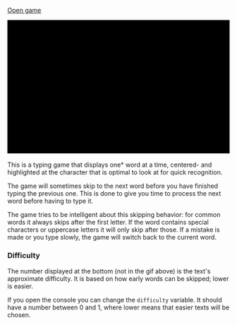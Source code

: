 [Open game](https://blackcapcoder.github.io/otr-typing-game/index.html)

![](demo.gif)

This is a typing game that displays one* word at a time, centered- and
highlighted at the character that is optimal to look at for quick
recognition.


The game will sometimes skip to the next word before you have finished
typing the previous one. This is done to give you time to process the
next word before having to type it.


The game tries to be intelligent about this skipping behavior: for common
words it always skips after the first letter. If the word contains special
characters or uppercase letters it will only skip after those. If a mistake
is made or you type slowly, the game will switch back to the current word.


### Difficulty

The number displayed at the bottom (not in the gif above) is the text's
approximate difficulty. It is based on how early words can be skipped;
lower is easier.


If you open the console you can change the `difficulty` variable. It
should have a number between 0 and 1, where lower means that easier
texts will be chosen.
